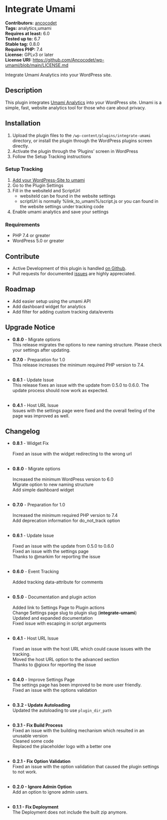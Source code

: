 # Integrate Umami #
**Contributors:** [ancocodet](https://github.com/Ancocodet) <br>
**Tags:** analytics,umami <br>
**Requires at least:** 6.0 <br>
**Tested up to:** 6.7 <br>
**Stable tag:** 0.8.0 <br>
**Requires PHP:** 7.4 <br>
**License:** GPLv3 or later <br>
**License URI:** https://github.com/Ancocodet/wp-umami/blob/main/LICENSE.md <br>

Integrate Umami Analytics into your WordPress site.

## Description ##

This plugin integrates [Umami Analytics](https://umami.is/) into your WordPress site.
Umami is a simple, fast, website analytics tool for those who care about privacy.

## Installation ##

1. Upload the plugin files to the `/wp-content/plugins/integrate-umami` directory, or install the plugin through the WordPress plugins screen directly.
2. Activate the plugin through the ‘Plugins’ screen in WordPress
3. Follow the Setup Tracking instructions

### Setup Tracking ###
1. [Add your WordPress-Site to umami](https://umami.is/docs/add-a-website)
2. Go to the Plugin Settings
3. Fill in the websiteId and ScriptUrl
   * websiteId can be found in the website settings
   * scriptUrl is normally %link_to_umami%/script.js or you can found in the website settings under tracking code
4. Enable umami analytics and save your settings

### Requirements ###
* PHP 7.4 or greater
* WordPress 5.0 or greater

## Contribute ##

* Active Development of this plugin is handled [on Github](https://github.com/Ancocodet/wp-umami).
* Pull requests for documented [issues](https://github.com/Ancocodet/wp-umami/issues) are highly appreciated.

## Roadmap ##

* Add easier setup using the umami API
* Add dashboard widget for analytics
* Add filter for adding custom tracking data/events

## Upgrade Notice ##

- **0.8.0** - Migrate options<br>
This release migrates the options to new naming structure. Please check your settings after updating.

- **0.7.0** - Preparation for 1.0<br>
This release increases the minimum required PHP version to 7.4.
<br><br>

- **0.6.1** - Update Issue<br>
This release fixes an issue with the update from 0.5.0 to 0.6.0. The update process should now work as expected.
<br><br>

- **0.4.1** - Host URL Issue <br> 
Issues with the settings page were fixed and the overall feeling of the page was improved as well.

## Changelog ##

- **0.8.1** - Widget Fix<br>
<br>Fixed an issue with the widget redirecting to the wrong url
<br><br>

- **0.8.0** - Migrate options<br>
<br>Increased the minimum WordPress version to 6.0
<br>Migrate option to new naming structure
<br>Add simple dashboard widget
<br><br>

- **0.7.0** - Preparation for 1.0<br>
<br>Increased the minimum required PHP version to 7.4
<br>Add deprecation information for do_not_track option
<br><br>

- **0.6.1** - Update Issue<br>
<br>Fixed an issue with the update from 0.5.0 to 0.6.0
<br>Fixed an issue with the settings page
<br>Thanks to @markim for reporting the issue
<br><br>

- **0.6.0** - Event Tracking<br>
<br>Added tracking data-attribute for comments
<br><br>

- **0.5.0** - Documentation and plugin action<br>
<br>Added link to Settings Page to Plugin actions
<br>Change Settings page slug to plugin slug (**integrate-umami**)
<br>Updated and expanded documentation
<br>Fixed issue with escaping in script arguments
<br><br>

- **0.4.1** - Host URL Issue <br>
<br>Fixed an issue with the host URL which could cause issues with the tracking.
<br>Moved the host URL option to the advanced section
<br>Thanks to @gioxx for reporting the issue
<br><br>

- **0.4.0** - Improve Settings Page <br> The settings page has been improved to be more user friendly.
<br>Fixed an issue with the options validation
<br><br> 
- **0.3.2 - Update Autoloading** <br> Updated the autoloading to use `plugin_dir_path`
<br><br>
- **0.3.1 - Fix Build Process** <br> Fixed an issue with the building mechanism which resulted in an unusable version
<br>Cleaned some code
<br>Replaced the placeholder logo with a better one
<br><br>
- **0.2.1 - Fix Option Validation** <br> Fixed an issue with the option validation that caused the plugin settings to not work.
<br><br>
- **0.2.0 - Ignore Admin Option** <br> Add an option to ignore admin users.
<br><br>
- **0.1.1 - Fix Deployment** <br> The Deployment does not include the built zip anymore.
